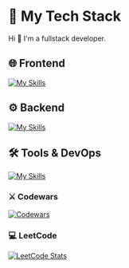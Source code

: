 # 🚀 My Tech Stack  

Hi 👋 I'm a fullstack developer. 

## 🌐 **Frontend**  
[![My Skills](https://skillicons.dev/icons?i=js,ts,react,nextjs)](https://skillicons.dev)  

## ⚙️ **Backend**  
[![My Skills](https://skillicons.dev/icons?i=nodejs,nestjs,postgres,prisma)](https://skillicons.dev)  

## 🛠 **Tools & DevOps**  
[![My Skills](https://skillicons.dev/icons?i=git,github,gitlab,docker)](https://skillicons.dev)  

### **⚔️ Codewars**  
[![Codewars](https://www.codewars.com/users/Kycenko/badges/large)](https://www.codewars.com/users/username)  

### **💻 LeetCode**  
[![LeetCode Stats](https://leetcode.card.workers.dev/Kycenko?theme=light)](https://leetcode.com/username/)  
